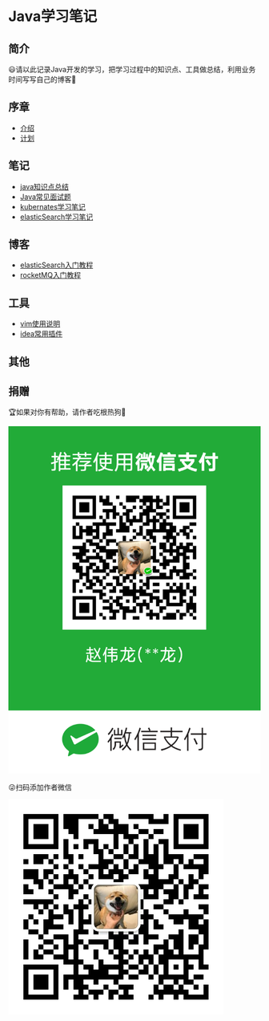 # Java学习笔记

## 简介

😃请以此记录Java开发的学习，把学习过程中的知识点、工具做总结，利用业务时间写写自己的博客🎈

## 序章
- [介绍](foreword/介绍.md)
- [计划](foreword/计划.md)

## 笔记
- [java知识点总结](notes/java知识点总结.md)
- [Java常见面试题](notes/java常见面试题.md)
- [kubernates学习笔记](notes/kubernates学习笔记.md)
- [elasticSearch学习笔记](notes/elasticSearch学习笔记.md)
## 博客
- [elasticSearch入门教程](blog/elasticSearch入门教程.md)
- [rocketMQ入门教程](blog/rocketMQ入门教程.md)

## 工具
- [vim使用说明](tool/idea常用插件.md)
- [idea常用插件](tool/vim使用说明.md)

## 其他


## 捐赠
🏆如果对你有帮助，请作者吃根热狗🌭

![](images/wexinpay.png ':size=250x360')


😜扫码添加作者微信

![](images/weixin.jpg ':size=250x250')
